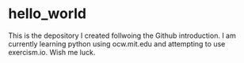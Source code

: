 hello_world
===========

This is the depository I created follwoing the Github introduction.  I am currently learning python using ocw.mit.edu and attempting to use exercism.io.  Wish me luck.
